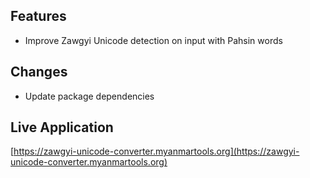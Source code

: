 ## Features

* Improve Zawgyi Unicode detection on input with Pahsin words

## Changes

* Update package dependencies

## Live Application

[https://zawgyi-unicode-converter.myanmartools.org](https://zawgyi-unicode-converter.myanmartools.org)

